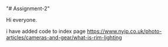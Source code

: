 "# Assignment-2" 



Hi everyone.

i have added code to index page 
https://www.nyip.co.uk/photo-articles/cameras-and-gear/what-is-rim-lighting 